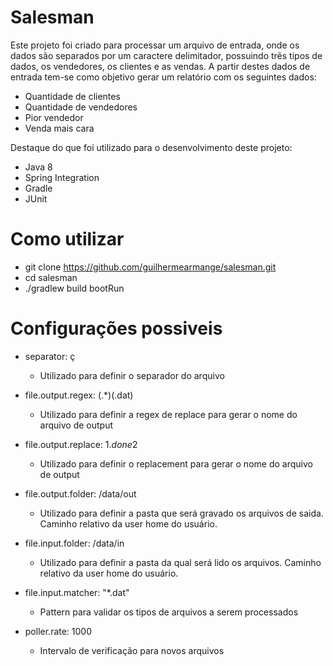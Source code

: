 # Salesman

Este projeto foi criado para processar um arquivo de entrada, onde os dados são separados por um caractere delimitador, possuindo três tipos de dados, os vendedores, os clientes e as vendas. A partir destes dados de entrada tem-se como objetivo gerar um relatório com os seguintes dados: 

- Quantidade de clientes
- Quantidade de vendedores
- Pior vendedor 
- Venda mais cara

Destaque do que foi utilizado para o desenvolvimento deste projeto:
- Java 8
- Spring Integration
- Gradle
- JUnit

# Como utilizar

- git clone https://github.com/guilhermearmange/salesman.git
- cd salesman
- ./gradlew build bootRun

# Configurações possiveis
- separator: ç
    - Utilizado para definir o separador do arquivo
    
- file.output.regex: (.*)(\.dat)
    - Utilizado para definir a regex de replace para gerar o nome do arquivo de output

- file.output.replace: $1.done$2
    - Utilizado para definir o replacement para gerar o nome do arquivo de output

- file.output.folder: /data/out
    - Utilizado para definir a pasta que será gravado os arquivos de saida. Caminho relativo da user home do usuário.

- file.input.folder: /data/in
    - Utilizado para definir a pasta da qual será lido os arquivos. Caminho relativo da user home do usuário. 

- file.input.matcher: "*.dat"
    - Pattern para validar os tipos de arquivos a serem processados 

- poller.rate: 1000
    - Intervalo de verificação para novos arquivos
